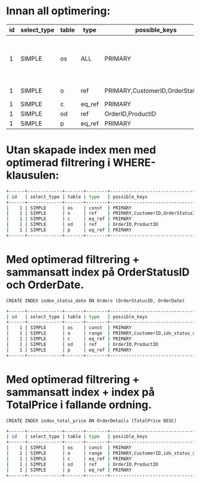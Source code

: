 # Innan all optimering:
| id   | select_type | table | type   | possible_keys                    | key           | key_len | ref                          | rows | r_rows | filtered | r_filtered | Extra                                        |
|------|-------------|-------|--------|----------------------------------|---------------|---------|------------------------------|------|--------|----------|------------|----------------------------------------------|
|    1 | SIMPLE      | os    | ALL    | PRIMARY                          | NULL          | NULL    | NULL                         | 10   | 10.00  |   100.00 |      10.00 | Using where; Using temporary; Using filesort |
|    1 | SIMPLE      | o     | ref    | PRIMARY,CustomerID,OrderStatusID | OrderStatusID | 4       | ecommercedb.os.OrderStatusID | 1    | 13.00  |   100.00 |      46.15 | Using where                                  |
|    1 | SIMPLE      | c     | eq_ref | PRIMARY                          | PRIMARY       | 4       | ecommercedb.o.CustomerID     | 1    | 1.00   |   100.00 |     100.00 |                                              |
|    1 | SIMPLE      | od    | ref    | OrderID,ProductID                | OrderID       | 4       | ecommercedb.o.OrderID        | 1    | 11.33  |   100.00 |     100.00 |                                              |
|    1 | SIMPLE      | p     | eq_ref | PRIMARY                          | PRIMARY       | 4       | ecommercedb.od.ProductID     | 1    | 1.00   |   100.00 |     100.00 |                                              |


# Utan skapade index men med optimerad filtrering i WHERE-klausulen:
```bash
+------+-------------+-------+--------+----------------------------------+---------------+---------+--------------------------+------+--------+----------+------------+---------------------------------+
| id   | select_type | table | type   | possible_keys                    | key           | key_len | ref                      | rows | r_rows | filtered | r_filtered | Extra                           |
+------+-------------+-------+--------+----------------------------------+---------------+---------+--------------------------+------+--------+----------+------------+---------------------------------+
|    1 | SIMPLE      | os    | const  | PRIMARY                          | PRIMARY       | 4       | const                    | 1    | NULL   |   100.00 |       NULL | Using temporary; Using filesort |
|    1 | SIMPLE      | o     | ref    | PRIMARY,CustomerID,OrderStatusID | OrderStatusID | 4       | const                    | 13   | 13.00  |   100.00 |      46.15 | Using where                     |
|    1 | SIMPLE      | c     | eq_ref | PRIMARY                          | PRIMARY       | 4       | ecommercedb.o.CustomerID | 1    | 1.00   |   100.00 |     100.00 |                                 |
|    1 | SIMPLE      | od    | ref    | OrderID,ProductID                | OrderID       | 4       | ecommercedb.o.OrderID    | 1    | 11.33  |   100.00 |     100.00 |                                 |
|    1 | SIMPLE      | p     | eq_ref | PRIMARY                          | PRIMARY       | 4       | ecommercedb.od.ProductID | 1    | 1.00   |   100.00 |     100.00 |                                 |
+------+-------------+-------+--------+----------------------------------+---------------+---------+--------------------------+------+--------+----------+------------+---------------------------------+
```


# Med optimerad filtrering + sammansatt index på OrderStatusID och OrderDate.
`CREATE INDEX index_status_date ON Orders (OrderStatusID, OrderDate)`
```bash
+------+-------------+-------+--------+------------------------------------+-----------------+---------+--------------------------+------+--------+----------+------------+---------------------------------+
| id   | select_type | table | type   | possible_keys                      | key             | key_len | ref                      | rows | r_rows | filtered | r_filtered | Extra                           |
+------+-------------+-------+--------+------------------------------------+-----------------+---------+--------------------------+------+--------+----------+------------+---------------------------------+
|    1 | SIMPLE      | os    | const  | PRIMARY                            | PRIMARY         | 4       | const                    | 1    | NULL   |   100.00 |       NULL | Using temporary; Using filesort |
|    1 | SIMPLE      | o     | range  | PRIMARY,CustomerID,idx_status_date | idx_status_date | 7       | NULL                     | 6    | 6.00   |   100.00 |     100.00 | Using index condition           |
|    1 | SIMPLE      | c     | eq_ref | PRIMARY                            | PRIMARY         | 4       | ecommercedb.o.CustomerID | 1    | 1.00   |   100.00 |     100.00 |                                 |
|    1 | SIMPLE      | od    | ref    | OrderID,ProductID                  | OrderID         | 4       | ecommercedb.o.OrderID    | 1    | 11.33  |   100.00 |     100.00 |                                 |
|    1 | SIMPLE      | p     | eq_ref | PRIMARY                            | PRIMARY         | 4       | ecommercedb.od.ProductID | 1    | 1.00   |   100.00 |     100.00 |                                 |
+------+-------------+-------+--------+------------------------------------+-----------------+---------+--------------------------+------+--------+----------+------------+---------------------------------+
```


# Med optimerad filtrering + sammansatt index + index på TotalPrice i fallande ordning.
`CREATE INDEX index_total_price ON OrderDetails (TotalPrice DESC)`
```bash
+------+-------------+-------+--------+------------------------------------+-----------------+---------+--------------------------+------+--------+----------+------------+---------------------------------+
| id   | select_type | table | type   | possible_keys                      | key             | key_len | ref                      | rows | r_rows | filtered | r_filtered | Extra                           |
+------+-------------+-------+--------+------------------------------------+-----------------+---------+--------------------------+------+--------+----------+------------+---------------------------------+
|    1 | SIMPLE      | os    | const  | PRIMARY                            | PRIMARY         | 4       | const                    | 1    | NULL   |   100.00 |       NULL | Using temporary; Using filesort |
|    1 | SIMPLE      | o     | range  | PRIMARY,CustomerID,idx_status_date | idx_status_date | 7       | NULL                     | 6    | 6.00   |   100.00 |     100.00 | Using index condition           |
|    1 | SIMPLE      | c     | eq_ref | PRIMARY                            | PRIMARY         | 4       | ecommercedb.o.CustomerID | 1    | 1.00   |   100.00 |     100.00 |                                 |
|    1 | SIMPLE      | od    | ref    | OrderID,ProductID                  | OrderID         | 4       | ecommercedb.o.OrderID    | 10   | 11.33  |   100.00 |     100.00 |                                 |
|    1 | SIMPLE      | p     | eq_ref | PRIMARY                            | PRIMARY         | 4       | ecommercedb.od.ProductID | 1    | 1.00   |   100.00 |     100.00 |                                 |
+------+-------------+-------+--------+------------------------------------+-----------------+---------+--------------------------+------+--------+----------+------------+---------------------------------+
```

